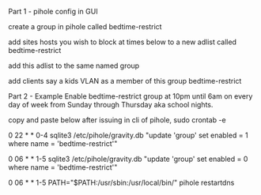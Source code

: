 Part 1 - pihole config in GUI

create a group in pihole called bedtime-restrict

add sites hosts you wish to block at times below to a new adlist called bedtime-restrict

add this adlist to the same named group

add clients say a kids VLAN as a member of this group bedtime-restrict


Part 2 - Example Enable bedtime-restrict group at 10pm until 6am on every day of week from Sunday through Thursday aka school nights.

copy and paste below after issuing in cli of pihole, sudo crontab -e 

0 22 * * 0-4 sqlite3 /etc/pihole/gravity.db "update 'group' set enabled = 1 where name = 'bedtime-restrict'"

0 06 * * 1-5 sqlite3 /etc/pihole/gravity.db "update 'group' set enabled = 0 where name = 'bedtime-restrict'"

0 06 * * 1-5 PATH="$PATH:/usr/sbin:/usr/local/bin/" pihole restartdns
